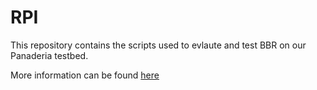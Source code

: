 # RPI

This repository contains the scripts used to evlaute and test BBR on our Panaderia testbed. 

More information can be found [here](https://saahilclaypool.github.io/panaderia/)
